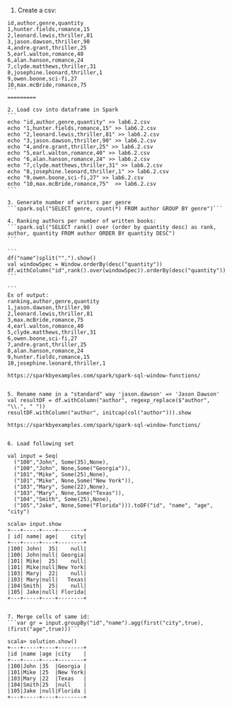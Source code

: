 1. Create a csv:
````
id,author,genre,quantity
1,hunter.fields,romance,15
2,leonard.lewis,thriller,81
3,jason.dawson,thriller,90
4,andre.grant,thriller,25
5,earl.walton,romance,40
6,alan.hanson,romance,24
7,clyde.matthews,thriller,31
8,josephine.leonard,thriller,1
9,owen.boone,sci-fi,27
10,max.mcBride,romance,75
```
=========

2. Load csv into dataframe in Spark
```
echo "id,author,genre,quantity" >> lab6.2.csv
echo "1,hunter.fields,romance,15" >> lab6.2.csv
echo "2,leonard.lewis,thriller,81" >> lab6.2.csv
echo "3,jason.dawson,thriller,90" >> lab6.2.csv
echo "4,andre.grant,thriller,25" >> lab6.2.csv
echo "5,earl.walton,romance,40" >> lab6.2.csv
echo "6,alan.hanson,romance,24" >> lab6.2.csv
echo "7,clyde.matthews,thriller,31" >> lab6.2.csv
echo "8,josephine.leonard,thriller,1" >> lab6.2.csv
echo "9,owen.boone,sci-fi,27" >> lab6.2.csv
echo "10,max.mcBride,romance,75"  >> lab6.2.csv
```

3. Generate number of writers per genre
```spark.sql("SELECT genre, count(*) FROM author GROUP BY genre")```

4. Ranking authors per number of written books:
```spark.sql("SELECT rank() over (order by quantity desc) as rank, author, quantity FROM author ORDER BY quantity DESC")
```

```
df("name")split("".").show()
val windowSpec = Window.orderBy(desc("quantity"))
df.withColumn("id",rank().over(windowSpec)).orderBy(desc("quantity"))
``` 

```
Ex of output:
ranking,author,genre,quantity
1,jason.dawson,thriller,90
2,leonard.lewis,thriller,81
3,max.mcBride,romance,75
4,earl.walton,romance,40
5,clyde.matthews,thriller,31
6,owen.boone,sci-fi,27
7,andre.grant,thriller,25
8,alan.hanson,romance,24
9,hunter.fields,romance,15
10,josephine.leonard,thriller,1

https://sparkbyexamples.com/spark/spark-sql-window-functions/


5. Rename name in a "standard" way 'jason.dawson' => 'Jason Dawson'
val resultDF = df.withColumn("author", regexp_replace($"author", "\\.", " "))
resultDF.withColumn("author", initcap(col("author"))).show

https://sparkbyexamples.com/spark/spark-sql-window-functions/


6. Load following set

val input = Seq(
  ("100","John", Some(35),None),
  ("100","John", None,Some("Georgia")),
  ("101","Mike", Some(25),None),
  ("101","Mike", None,Some("New York")),
  ("103","Mary", Some(22),None),
  ("103","Mary", None,Some("Texas")),
  ("104","Smith", Some(25),None),
  ("105","Jake", None,Some("Florida"))).toDF("id", "name", "age", "city")

scala> input.show
+---+-----+----+--------+
| id| name| age|    city|
+---+-----+----+--------+
|100| John|  35|    null|
|100| John|null| Georgia|
|101| Mike|  25|    null|
|101| Mike|null|New York|
|103| Mary|  22|    null|
|103| Mary|null|   Texas|
|104|Smith|  25|    null|
|105| Jake|null| Florida|
+---+-----+----+--------+


7. Merge cells of same id:
```var gr = input.groupBy("id","name").agg(first("city",true),(first("age",true)))```

scala> solution.show()
+---+-----+----+--------+
|id |name |age |city    |
+---+-----+----+--------+
|100|John |35  |Georgia |
|101|Mike |25  |New York|
|103|Mary |22  |Texas   |
|104|Smith|25  |null    |
|105|Jake |null|Florida |
+---+-----+----+--------+

